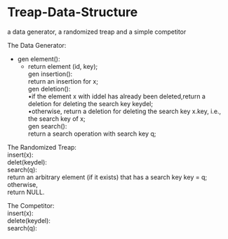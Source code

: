 # Treap-Data-Structure
a data generator, a randomized treap and a simple competitor


The Data Generator:  
  * gen element():  
    * return element (id, key);  
  gen insertion():  
    return an insertion for x;  
  gen deletion():  
    •if the element x with iddel has already been deleted,return a deletion for deleting the search key keydel;  
    •otherwise, return a deletion for deleting the search key x.key, i.e., the search key of x;  
  gen search():  
    return a search operation with search key q;  

The Randomized Treap:  
  insert(x):  
  delet(keydel):  
  search(q):  
    return an arbitrary element (if it exists) that has a search key key = q; otherwise,  
    return NULL.  

The Competitor:  
  insert(x):  
  delete(keydel):  
  search(q):  
